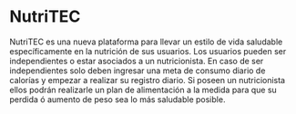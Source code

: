 # NutriTEC
NutriTEC es una nueva plataforma para llevar un estilo de vida saludable específicamente en la nutrición de sus usuarios. Los usuarios pueden ser independientes o estar asociados a un nutricionista. En caso de ser independientes solo deben ingresar una meta de consumo diario de calorías y empezar a realizar su registro diario. Si poseen un nutricionista ellos podrán realizarle un plan de alimentación a la medida para que su perdida ó aumento de peso sea lo más saludable posible.
